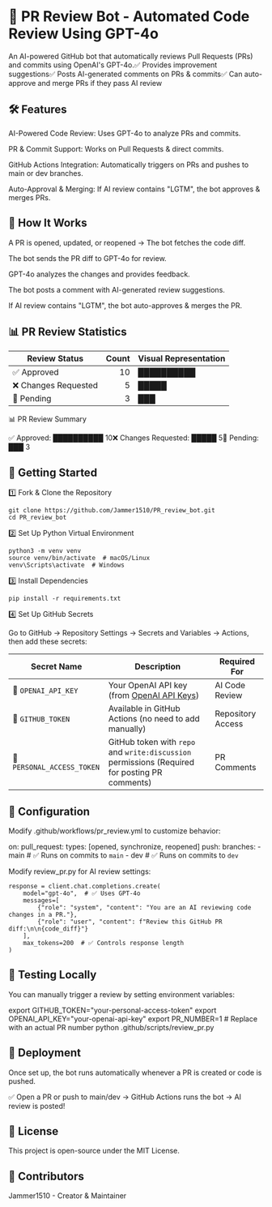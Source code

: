 # 🚀 PR Review Bot - Automated Code Review Using GPT-4o


An AI-powered GitHub bot that automatically reviews Pull Requests (PRs) and commits using OpenAI's GPT-4o.✅ Provides improvement suggestions✅ Posts AI-generated comments on PRs & commits✅ Can auto-approve and merge PRs if they pass AI review


## 🛠️ Features

AI-Powered Code Review: Uses GPT-4o to analyze PRs and commits.

PR & Commit Support: Works on Pull Requests & direct commits.

GitHub Actions Integration: Automatically triggers on PRs and pushes to main or dev branches.

Auto-Approval & Merging: If AI review contains "LGTM", the bot approves & merges PRs.



## 📌 How It Works

A PR is opened, updated, or reopened → The bot fetches the code diff.

The bot sends the PR diff to GPT-4o for review.

GPT-4o analyzes the changes and provides feedback.

The bot posts a comment with AI-generated review suggestions.

If AI review contains "LGTM", the bot auto-approves & merges the PR.



## 📊 PR Review Statistics

| Review Status          | Count | Visual Representation |
|------------------------|------:|-----------------------|
| ✅ Approved           | 10    | ██████████            |
| ❌ Changes Requested | 5     | █████                 |
| 🔄 Pending           | 3     | ███                   |

📊 PR Review Summary

✅ Approved: ██████████ 10❌ Changes Requested: █████ 5🔄 Pending: ███ 3



## 🚀 Getting Started

1️⃣ Fork & Clone the Repository

```
git clone https://github.com/Jammer1510/PR_review_bot.git
cd PR_review_bot
```


2️⃣ Set Up Python Virtual Environment
```
python3 -m venv venv
source venv/bin/activate  # macOS/Linux
venv\Scripts\activate  # Windows
```


3️⃣ Install Dependencies

`pip install -r requirements.txt`


4️⃣ Set Up GitHub Secrets

Go to GitHub → Repository Settings → Secrets and Variables → Actions, then add these secrets:

| Secret Name             | Description                                      | Required For |
|-------------------------|--------------------------------------------------|--------------|
| 🔑 `OPENAI_API_KEY`     | Your OpenAI API key (from [OpenAI API Keys](https://platform.openai.com/api-keys)) | AI Code Review |
| 🔑 `GITHUB_TOKEN`       | Available in GitHub Actions (no need to add manually) | Repository Access |
| 🔑 `PERSONAL_ACCESS_TOKEN` | GitHub token with `repo` and `write:discussion` permissions (Required for posting PR comments) | PR Comments |


## 🔧 Configuration

Modify .github/workflows/pr_review.yml to customize behavior:

on:
  pull_request:
    types: [opened, synchronize, reopened]
  push:
    branches:
      - main  # ✅ Runs on commits to `main`
      - dev   # ✅ Runs on commits to `dev`

Modify review_pr.py for AI review settings:
```
response = client.chat.completions.create(
    model="gpt-4o",  # ✅ Uses GPT-4o
    messages=[
        {"role": "system", "content": "You are an AI reviewing code changes in a PR."},
        {"role": "user", "content": f"Review this GitHub PR diff:\n\n{code_diff}"}
    ],
    max_tokens=200  # ✅ Controls response length
)
```


## 🧪 Testing Locally

You can manually trigger a review by setting environment variables:

export GITHUB_TOKEN="your-personal-access-token"
export OPENAI_API_KEY="your-openai-api-key"
export PR_NUMBER=1  # Replace with an actual PR number
python .github/scripts/review_pr.py


## 🚀 Deployment

Once set up, the bot runs automatically whenever a PR is created or code is pushed.

✅ Open a PR or push to main/dev → GitHub Actions runs the bot → AI review is posted!


## 📜 License

This project is open-source under the MIT License.

## 🙌 Contributors

Jammer1510 - Creator & Maintainer

